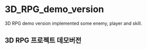 # 3D_RPG_demo_version
3D RPG demo version implemented some enemy, player and skill.

3D RPG 프로젝트 데모버전
----------------
